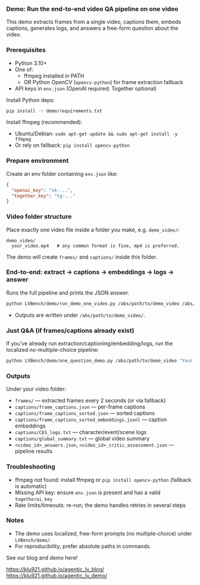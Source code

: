 ### Demo: Run the end-to-end video QA pipeline on one video

This demo extracts frames from a single video, captions them, embeds captions, generates logs, and answers a free-form question about the video.

### Prerequisites
- Python 3.10+
- One of:
  - ffmpeg installed in PATH
  - OR Python OpenCV (`opencv-python`) for frame extraction fallback
- API keys in `env.json` (OpenAI required; Together optional)

Install Python deps:
```bash
pip install -r demo/requirements.txt
```

Install ffmpeg (recommended):
- Ubuntu/Debian: `sudo apt-get update && sudo apt-get install -y ffmpeg`
- Or rely on fallback: `pip install opencv-python`

### Prepare environment
Create an env folder containing `env.json` like:
```json
{
  "openai_key": "sk-...",
  "together_key": "tg-..."
}
```

### Video folder structure
Place exactly one video file inside a folder you make, e.g. `demo_video/`:
```
demo_video/
  your_video.mp4   # any common format is fine, mp4 is preferred.
```
The demo will create `frames/` and `captions/` inside this folder.

### End-to-end: extract → captions → embeddings → logs → answer
Runs the full pipeline and prints the JSON answer.
```bash
python LVBench/demo/run_demo_one_video.py /abs/path/to/demo_video /abs/path/to/env_folder "Your free-form question here" --uid q1
```
- Outputs are written under `/abs/path/to/demo_video/`.

### Just Q&A (if frames/captions already exist)
If you’ve already run extraction/captioning/embedding/logs, run the localized no-multiple-choice pipeline:
```bash
python LVBench/demo/one_question_demo.py /abs/path/to/demo_video "Your free-form question here"
```

### Outputs
Under your video folder:
- `frames/` — extracted frames every 2 seconds (or via fallback)
- `captions/frame_captions.json` — per-frame captions
- `captions/frame_captions_sorted.json` — sorted captions
- `captions/frame_captions_sorted_embeddings.jsonl` — caption embeddings
- `captions/CES_logs.txt` — character/event/scene logs
- `captions/global_summary.txt` — global video summary
- `<video_id>_answers.json`, `<video_id>_critic_assessment.json` — pipeline results

### Troubleshooting
- ffmpeg not found: install ffmpeg or `pip install opencv-python` (fallback is automatic)
- Missing API key: ensure `env.json` is present and has a valid `togetherai_key`
- Rate limits/timeouts: re-run; the demo handles retries in several steps

### Notes
- The demo uses localized, free-form prompts (no multiple-choice) under `LVBench/demo/`.
- For reproducibility, prefer absolute paths in commands.


See our blog and demo here! 

https://klu921.github.io/agentic_lv_blog/
https://klu921.github.io/agentic_lv_demo/
